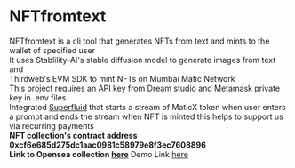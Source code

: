 # NFTfromtext
NFTfromtext is a cli tool that generates NFTs from text and mints to the wallet of specified user<br />
It uses Stablility-AI's stable diffusion model to generate images from text and <br /> Thirdweb's EVM SDK to mint NFTs on Mumbai Matic Network<br />
This project requires an API key from [Dream studio](beta.dreamstudio.ai) and Metamask private key in .env files<br />
Integrated [Superfluid](https://www.superfluid.finance/) that starts a stream of MaticX token when user enters a prompt and ends the stream when NFT is minted this helps to support us via recurring payments<br />
**NFT collection's contract address 0xcf6e685d275dc1aac0981c58979e8f3ec7608896**<br />
**Link to Opensea collection [here](https://testnets.opensea.io/collection/stable-diffused-nfts)** 
Demo Link [here](https://youtu.be/JQ1TOVZaT5M)
